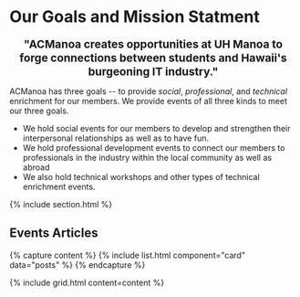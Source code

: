 ---
---

# Our Goals and Mission Statment
 <strong style = "font-size: 1.2rem"><center> "ACManoa creates opportunities at UH Manoa to forge connections between students and Hawaii's burgeoning IT industry."</center></strong>

ACManoa has three goals -- to provide _social_, _professional_, and _technical_ enrichment for our members. We provide events of all three kinds to meet our three goals.
- We hold social events for our members to develop and strengthen their interpersonal relationships as well as to have fun.
- We hold professional development events to connect our members to professionals in the industry within the local community as well as abroad
- We also hold technical workshops and other types of technical enrichment events.



{% include section.html %}
## Events Articles
{% capture content %}
{% include list.html component="card" data="posts" %}
{% endcapture %}

{%
  include grid.html
  content=content
%}
